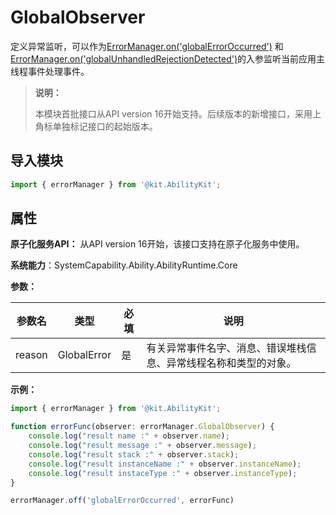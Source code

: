# GlobalObserver

定义异常监听，可以作为[ErrorManager.on('globalErrorOccurred')](./js-apis-app-ability-errorManager.md#errormanageronglobalerroroccurred16) 和 [ErrorManager.on('globalUnhandledRejectionDetected')](./js-apis-app-ability-errorManager.md#errormanageronglobalunhandledrejectiondetected16)的入参监听当前应用主线程事件处理事件。

> **说明：**
> 
> 本模块首批接口从API version 16开始支持。后续版本的新增接口，采用上角标单独标记接口的起始版本。 

## 导入模块

```ts
import { errorManager } from '@kit.AbilityKit';
```

## 属性

**原子化服务API：** 从API version 16开始，该接口支持在原子化服务中使用。

**系统能力**：SystemCapability.Ability.AbilityRuntime.Core

**参数：**

| 参数名 | 类型 | 必填 | 说明 |
| -------- | -------- | -------- | -------- |
| reason | GlobalError | 是 | 有关异常事件名字、消息、错误堆栈信息、异常线程名称和类型的对象。 |

**示例：**

```ts
import { errorManager } from '@kit.AbilityKit';

function errorFunc(observer: errorManager.GlobalObserver) {
    console.log("result name :" + observer.name);
    console.log("result message :" + observer.message);
    console.log("result stack :" + observer.stack);
    console.log("result instanceName :" + observer.instanceName);
    console.log("result instaceType :" + observer.instanceType);
}

errorManager.off('globalErrorOccurred', errorFunc)
```
